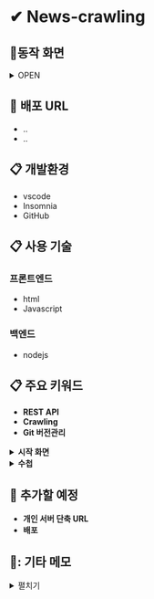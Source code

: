 # ✔ News-crawling 


## :office:동작 화면
<details markdown="1">
<summary>OPEN</summary>
![image](https://user-images.githubusercontent.com/61046271/133710266-6ce2a771-e5bc-4fcb-992d-fdfde65b743f.png)

* **Home Page**

</details>

## :link: 배포 URL
* ..
* ..

## :clipboard: 개발환경
* vscode
* Insomnia
* GitHub

## :clipboard: 사용 기술

### 프론트엔드
* html
* Javascript

### 백엔드
* nodejs

## :clipboard: 주요 키워드
* **REST API**
* **Crawling**
* **Git 버전관리**

<details markdown="1">
<summary><strong> 시작 화면 </strong></summary>

</details>

<details markdown="1">
<summary><strong> 수첩 </strong></summary>

</details>

## :link: 추가할 예정
* **개인 서버 단축 URL**
* **배포**


## 📝: 기타 메모
<details markdown="1">
<summary>펼치기</summary>

**보라 URL**<br>
ㅇㅇ<br>


</details>
